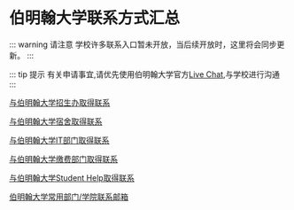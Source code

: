 # 伯明翰大学联系方式汇总

::: warning 请注意
学校许多联系入口暂未开放，当后续开放时，这里将会同步更新。
:::

::: tip 提示
有关申请事宜,请优先使用伯明翰大学官方[Live Chat](https://www.birmingham.ac.uk/campaigns/contact/live-chat.aspx),与学校进行沟通
:::


[与伯明翰大学招生办取得联系](./get-in-touch-with-the-admissions-office/)

[与伯明翰大学宿舍取得联系](./get-in-touch-with-the-living-department/)

[与伯明翰大学IT部门取得联系](./get-in-touch-with-the-it-department/)

[与伯明翰大学缴费部门取得联系](./get-in-touch-with-the-payment-department/)

[与伯明翰大学Student Help取得联系](./get-in-touch-with-the-student-help/)

[伯明翰大学常用部门/学院联系邮箱](./University-of-Birmingham-common-departments-contact-information/)
